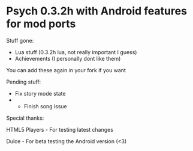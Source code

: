 # Psych 0.3.2h with Android features for mod ports

Stuff gone:

- Lua stuff (0.3.2h lua, not really important I guess)
- Achievements (I personally dont like them)

You can add these again in your fork if you want

Pending stuff:

- Fix story mode state
- - Finish song issue

Special thanks:

HTML5 Players - For testing latest changes

Dulce - For beta testing the Android version (<3)